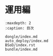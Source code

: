 # 運用編

```{toctree}
:maxdepth: 2
:caption: 目次

dongle/index.md
auto_deploy/index.md
BSoD/index.rst
bundle/index.md
```